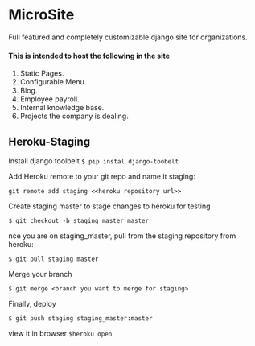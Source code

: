 MicroSite
=========

Full featured and completely customizable django site for organizations.

#### This is intended to host the following in the site
1. Static Pages.
2. Configurable Menu.
3. Blog.
4. Employee payroll.
5. Internal knowledge base.
6. Projects the company is dealing.


## Heroku-Staging

Install django toolbelt
`$ pip instal django-toobelt`

Add Heroku remote to your git repo and name it staging:

`git remote add staging <<heroku repository url>>`

Create staging master to stage changes to heroku for testing

`$ git checkout -b staging_master master`

nce you are on staging_master, pull from the staging repository from heroku:

`$ git pull staging master`

Merge your branch

`$ git merge <branch you want to merge for staging>`

Finally, deploy

`$ git push staging staging_master:master`

view it in browser
`$heroku open`

